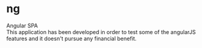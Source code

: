 # ng
Angular SPA
<br>
This application has been developed in order to test some of the angularJS features and it doesn't pursue any financial benefit.
